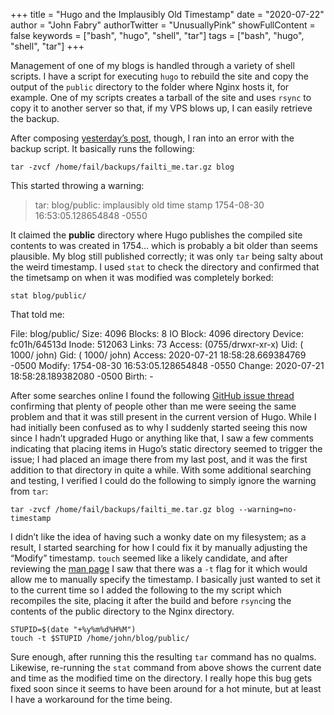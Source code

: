 +++
title = "Hugo and the Implausibly Old Timestamp"
date = "2020-07-22"
author = "John Fabry"
authorTwitter = "UnusuallyPink"
showFullContent = false
keywords = ["bash", "hugo", "shell", "tar"]
tags = ["bash", "hugo", "shell", "tar"]
+++

Management of one of my blogs is handled through a variety of shell scripts. I have a script for executing `hugo` to rebuild the site and copy the output of the `public` directory to the folder where Nginx hosts it, for example. One of my scripts creates a tarball of the site and uses `rsync` to copy it to another server so that, if my VPS blows up, I can easily retrieve the backup.

After composing [yesterday’s post](https://unusually.pink/making-a-hash-for-the-html-integrity-property/), though, I ran into an error with the backup script. It basically runs the following:

```shell
tar -zvcf /home/fail/backups/failti_me.tar.gz blog
```

This started throwing a warning:

> tar: blog/public: implausibly old time stamp 1754-08-30 16:53:05.128654848 -0550

It claimed the **public** directory where Hugo publishes the compiled site contents to was created in 1754… which is probably a bit older than seems plausible. My blog still published correctly; it was only `tar` being salty about the weird timestamp. I used `stat` to check the directory and confirmed that the timetsamp on when it was modified was completely borked:

```shell
stat blog/public/
```

That told me:

 File: blog/public/
 Size: 4096        Blocks: 8          IO Block: 4096   directory
 Device: fc01h/64513d    Inode: 512063      Links: 73
 Access: (0755/drwxr-xr-x)  Uid: ( 1000/    john)   Gid: ( 1000/    john)
 Access: 2020-07-21 18:58:28.669384769 -0500
 Modify: 1754-08-30 16:53:05.128654848 -0550
 Change: 2020-07-21 18:58:28.189382080 -0500
 Birth: -

After some searches online I found the following [GitHub issue thread](https://github.com/gohugoio/hugo/issues/6161) confirming that plenty of people other than me were seeing the same problem and that it was still present in the current version of Hugo. While I had initially been confused as to why I suddenly started seeing this now since I hadn’t upgraded Hugo or anything like that, I saw a few comments indicating that placing items in Hugo’s static directory seemed to trigger the issue; I had placed an image there from my last post, and it was the first addition to that directory in quite a while. With some additional searching and testing, I verified I could do the following to simply ignore the warning from `tar`:

```shell
tar -zvcf /home/fail/backups/failti_me.tar.gz blog --warning=no-timestamp
```

I didn’t like the idea of having such a wonky date on my filesystem; as a result, I started searching for how I could fix it by manually adjusting the “Modify” timestamp. `touch` seemed like a likely candidate, and after reviewing the [man page](http://manpages.ubuntu.com/manpages/trusty/man1/touch.1.html) I saw that there was a `-t` flag for it which would allow me to manually specify the timestamp. I basically just wanted to set it to the current time so I added the following to the my script which recompiles the site, placing it after the build and before `rsync`ing the contents of the public directory to the Nginx directory.

```shell
STUPID=$(date "+%y%m%d%H%M")
touch -t $STUPID /home/john/blog/public/
```

Sure enough, after running this the resulting `tar` command has no qualms. Likewise, re-running the `stat` command from above shows the current date and time as the modified time on the directory. I really hope this bug gets fixed soon since it seems to have been around for a hot minute, but at least I have a workaround for the time being.
